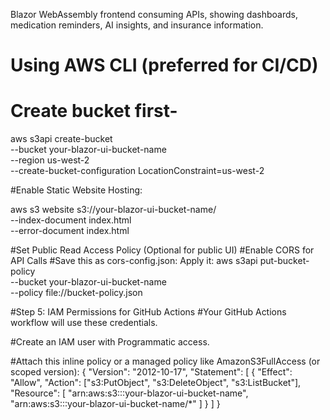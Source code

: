 Blazor WebAssembly frontend consuming APIs, showing dashboards, medication reminders, AI insights, and insurance information.

# Using AWS CLI (preferred for CI/CD)

# Create bucket first-
aws s3api create-bucket \
  --bucket your-blazor-ui-bucket-name \
  --region us-west-2 \
  --create-bucket-configuration LocationConstraint=us-west-2

#Enable Static Website Hosting:

aws s3 website s3://your-blazor-ui-bucket-name/ \
  --index-document index.html \
  --error-document index.html

#Set Public Read Access Policy (Optional for public UI)
#Enable CORS for API Calls
#Save this as cors-config.json: Apply it:
aws s3api put-bucket-policy \
  --bucket your-blazor-ui-bucket-name \
  --policy file://bucket-policy.json

#Step 5: IAM Permissions for GitHub Actions
#Your GitHub Actions workflow will use these credentials.

#Create an IAM user with Programmatic access.

#Attach this inline policy or a managed policy like AmazonS3FullAccess (or scoped version):
  {
  "Version": "2012-10-17",
  "Statement": [
    {
      "Effect": "Allow",
      "Action": ["s3:PutObject", "s3:DeleteObject", "s3:ListBucket"],
      "Resource": [
        "arn:aws:s3:::your-blazor-ui-bucket-name",
        "arn:aws:s3:::your-blazor-ui-bucket-name/*"
      ]
    }
  ]
}
